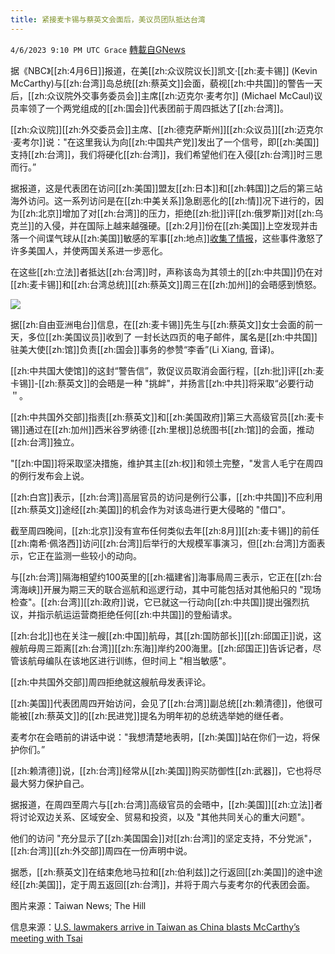 ```yaml
---
title: 紧接麦卡锡与蔡英文会面后，美议员团队抵达台湾
---
```

`4/6/2023 9:10 PM UTC Grace` [轉載自GNews](https://gnews.org/articles/1076623)

         

据《NBC》[[zh:4月6日]]报道，在美[[zh:众议院议长]]凯文·[[zh:麦卡锡]] (Kevin McCarthy)与[[zh:台湾]]岛总统[[zh:蔡英文]]会面，藐视[[zh:中共国]]的警告一天后，[[zh:众议院外交事务委员会]]主席[[zh:迈克尔·麦考尔]] (Michael McCaul)议员率领了一个两党组成的[[zh:国会]]代表团前于周四抵达了[[zh:台湾]]。

[[zh:众议院]][[zh:外交委员会]]主席、[[zh:德克萨斯州]][[zh:众议员]][[zh:迈克尔·麦考尔]]说："在这里我认为向[[zh:中国共产党]]发出了一个信号，即[[zh:美国]]支持[[zh:台湾]]，我们将硬化[[zh:台湾]]，我们希望他们在入侵[[zh:台湾]]时三思而行。”

据报道，这是代表团在访问[[zh:美国]]盟友[[zh:日本]]和[[zh:韩国]]之后的第三站海外访问。这一系列访问是在[[zh:中美关系]]急剧恶化的[[zh:情]]况下进行的，因为[[zh:北京]]增加了对[[zh:台湾]]的压力，拒绝[[zh:批]]评[[zh:俄罗斯]]对[[zh:乌克兰]]的入侵，并在国际上越来越强硬。[[zh:2月]]份在[[zh:美国]]上空发现并击落一个间谍气球从[[zh:美国]]敏感的军事[[zh:地点]][收集了情报](https://gnews.org/articles/1069034)，这些事件激怒了许多美国人，并使两国关系进一步恶化。

在这些[[zh:立法]]者抵达[[zh:台湾]]时，声称该岛为其领土的[[zh:中共国]]仍在对[[zh:麦卡锡]]和[[zh:台湾总统]][[zh:蔡英文]]周三在[[zh:加州]]的会晤感到愤怒。

![](https://i.imgur.com/l6NjLv7.jpg)


据[[zh:自由亚洲电台]]信息，在[[zh:麦卡锡]]先生与[[zh:蔡英文]]女士会面的前一天，多位[[zh:美国议员]]收到了 一封长达四页的电子邮件，属名是[[zh:中共国]]驻美大使[[zh:馆]]负责[[zh:国会]]事务的参赞“李香”(Li Xiang, 音译)。

[[zh:中共国大使馆]]的这封“警告信”，敦促议员取消会面行程，[[zh:批]]评[[zh:麦卡锡]]-[[zh:蔡英文]]的会晤是一种 "挑衅"，并扬言[[zh:中共]]将采取“必要行动＂。

[[zh:中共国外交部]]指责[[zh:蔡英文]]和[[zh:美国政府]]第三大高级官员[[zh:麦卡锡]]通过在[[zh:加州]]西米谷罗纳德·[[zh:里根]]总统图书[[zh:馆]]的会面，推动[[zh:台湾]]独立。

"[[zh:中国]]将采取坚决措施，维护其主[[zh:权]]和领土完整，"发言人毛宁在周四的例行发布会上说。

[[zh:白宫]]表示，[[zh:台湾]]高层官员的访问是例行公事，[[zh:中共国]]不应利用[[zh:蔡英文]]途经[[zh:美国]]的机会作为对该岛进行更大侵略的 "借口"。

截至周四晚间，[[zh:北京]]没有宣布任何类似去年[[zh:8月]][[zh:麦卡锡]]的前任[[zh:南希·佩洛西]]访问[[zh:台湾]]后举行的大规模军事演习，但[[zh:台湾]]方面表示，它正在监测一些较小的动向。

与[[zh:台湾]]隔海相望约100英里的[[zh:福建省]]海事局周三表示，它正在[[zh:台湾海峡]]开展为期三天的联合巡航和巡逻行动，其中可能包括对其他船只的 "现场检查"。[[zh:台湾]][[zh:政府]]说，它已就这一行动向[[zh:中共国]]提出强烈抗议，并指示航运运营商拒绝任何[[zh:中共国]]的登船请求。

[[zh:台北]]也在关注一艘[[zh:中国]]航母，其[[zh:国防部长]][[zh:邱国正]]说，这艘航母周三距离[[zh:台湾]][[zh:东海]]岸约200海里。[[zh:邱国正]]告诉记者，尽管该航母编队在该地区进行训练，但时间上 "相当敏感"。

[[zh:中共国外交部]]周四拒绝就这艘航母发表评论。

[[zh:美国]]代表团周四开始访问，会见了[[zh:台湾]]副总统[[zh:赖清德]]，他很可能被[[zh:蔡英文]]的[[zh:民进党]]提名为明年初的总统选举她的继任者。

麦考尔在会晤前的讲话中说："我想清楚地表明，[[zh:美国]]站在你们一边，将保护你们。”

[[zh:赖清德]]说，[[zh:台湾]]经常从[[zh:美国]]购买防御性[[zh:武器]]，它也将尽最大努力保护自己。

据报道，在周四至周六与[[zh:台湾]]高级官员的会晤中，[[zh:美国]][[zh:立法]]者将讨论双边关系、区域安全、贸易和投资，以及 "其他共同关心的重大问题"。

他们的访问 "充分显示了[[zh:美国国会]]对[[zh:台湾]]的坚定支持，不分党派"，[[zh:台湾]][[zh:外交部]]周四在一份声明中说。

据悉，[[zh:蔡英文]]在结束危地马拉和[[zh:伯利兹]]之行返回[[zh:美国]]的途中途经[[zh:美国]]，定于周五返回[[zh:台湾]]，并将于周六与麦考尔的代表团会面。

图片来源：Taiwan News; The Hill

信息来源：[U.S. lawmakers arrive in Taiwan as China blasts McCarthy’s meeting with Tsai](https://www.nbcnews.com/news/world/us-lawmakers-arrive-taiwan-china-mccarthy-tsai-rcna78452)
